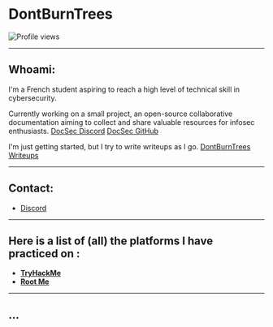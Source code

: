 
# DontBurnTrees
![Profile views](https://komarev.com/ghpvc/?username=DontBurnTrees&color=d90429)

---

## Whoami:

I'm a French student aspiring to reach a high level of technical skill in cybersecurity.

Currently working on a small project, an open-source collaborative documentation aiming to collect and share valuable resources for infosec enthusiasts.
[DocSec Discord](https://discord.gg/KrPCJV2Nc3) [DocSec GitHub](https://github.com/DontBurnTrees/DocSec)

I'm just getting started, but I try to write writeups as I go.
[DontBurnTrees Writeups](https://dontburntrees.gitbook.io/dontburntrees)

---

## Contact:


-  [Discord](https://discordapp.com/users/dontburntrees)  

---

## Here is a list of (all) the platforms I have practiced on :


- [**TryHackMe**](https://tryhackme.com/p/DontBurnTrees) 
- [**Root Me**](https://www.root-me.org/DontBurnTrees)

--- 

## ...
